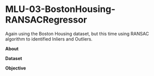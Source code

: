 # MLU-03-BostonHousing-RANSACRegressor
Again using the Boston Housing dataset, but this time using RANSAC algorithm to identified Inliers and Outliers.

**About**

**Dataset**

**Objective**
